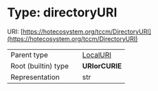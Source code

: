 
# Type: directoryURI




URI: [https://hotecosystem.org/tccm/DirectoryURI](https://hotecosystem.org/tccm/DirectoryURI)

|  |  |  |
| --- | --- | --- |
| Parent type | | [LocalURI](types/LocalURI.md) |
| Root (builtin) type | | **URIorCURIE** |
| Representation | | str |
